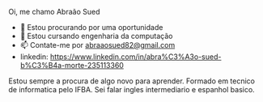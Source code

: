 Oi, me chamo Abraão Sued

- 🔭 Estou procurando por uma oportunidade
- 🌱 Estou cursando engenharia da computação
- 📫 Contate-me por abraaosued82@gmail.com
- linkedin: https://www.linkedin.com/in/abra%C3%A3o-sued-b%C3%B4a-morte-235113360

Estou sempre a procura de algo novo para aprender.
Formado em tecnico de informatica pelo IFBA.
Sei falar ingles intermediario e espanhol basico.
